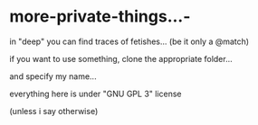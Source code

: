 # more-private-things...-

in "deep" you can find traces of fetishes... (be it only a @match)

if you want to use something, clone the appropriate folder... 

and specify my name...

everything here is under "GNU GPL 3" license

(unless i say otherwise)
